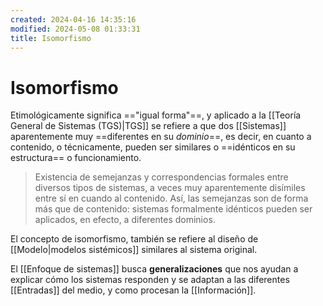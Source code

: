 ```yaml
---
created: 2024-04-16 14:35:16
modified: 2024-05-08 01:33:31
title: Isomorfismo
---
```


# Isomorfismo

Etimológicamente significa =="igual forma"==, y aplicado a la [[Teoría General de Sistemas (TGS)|TGS]] se refiere a que dos [[Sistemas]] aparentemente muy ==diferentes en su *dominio*==, es decir, en cuanto a contenido, o técnicamente, pueden ser similares o ==idénticos en su estructura== o funcionamiento.

> Existencia de semejanzas y correspondencias formales entre diversos tipos de sistemas, a veces muy aparentemente disímiles entre sí en cuando al contenido. Así, las semejanzas son de forma más que de contenido: sistemas formalmente idénticos pueden ser aplicados, en efecto, a diferentes dominios.

El concepto de isomorfismo, también se refiere al diseño de [[Modelo|modelos sistémicos]] similares al sistema original.

El [[Enfoque de sistemas]] busca **generalizaciones** que nos ayudan a explicar cómo los sistemas responden y se adaptan a las diferentes [[Entradas]] del medio, y como procesan la [[Información]].
